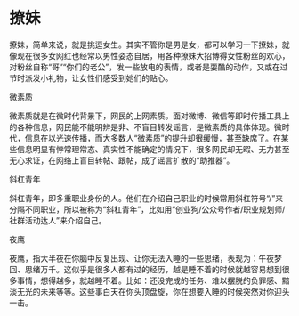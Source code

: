 # 撩妹

撩妹，简单来说，就是挑逗女生。其实不管你是男是女，都可以学习一下撩妹，就像现在很多女网红也经常以男性姿态自居，用各种撩妹大招博得女性粉丝的欢心，对粉丝自称“哥”“你们的老公”，发一些放电的表情，或者是耍酷的动作，又或在过节时派发小礼物，让女性们感受到她们的贴心。 

微素质 

微素质就是在微时代背景下，网民的上网素质。面对微博、微信等即时传播工具上的各种信息，网民能不能明辨是非、不盲目转发谣言，是微素质的具体体现。微时代，信息在以光速传播，而大多数人“微素质”的提升却很缓慢，甚至缺席了。在某些信息明显有悖常理常态、真实性不能确定的情况下，很多网民却无暇、无力甚至无心求证，在网络上盲目转帖、跟帖，成了谣言扩散的“助推器”。 

斜杠青年 

斜杠青年，即多重职业身份的人。他们在介绍自己职业的时候常用斜杠符号“/”来分隔不同职业，所以被称为“斜杠青年”，比如用“创业狗/公众号作者/职业规划师/社群活动达人”来介绍自己。 

夜鹰 

夜鹰，指大半夜在你脑中反复出现、让你无法入睡的一些思绪，表现为：午夜梦回、思绪万千。这似乎是很多人都有过的经历，越是睡不着的时候就越容易想到很多事情，想得越多，就越睡不着。比如：还没完成的任务、难以摆脱的负罪感、黯淡无光的未来等等。这些事白天在你头顶盘旋，你在想要入睡的时候突然对你迎头一击。